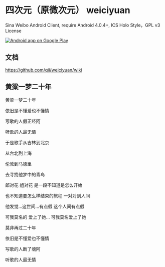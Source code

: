 四次元（原微次元） weiciyuan
=========
Sina Weibo Android Client, require Android 4.0.4+, ICS Holo Style，GPL v3 License

<a href="https://play.google.com/store/apps/details?id=org.qii.weiciyuan">
  <img alt="Android app on Google Play"
       src="https://developer.android.com/images/brand/en_app_rgb_wo_45.png" />
</a>

文档
--------------
https://github.com/qii/weiciyuan/wiki

黄粱一梦二十年
--------------
黄粱一梦二十年

依旧是不懂爱也不懂情

写歌的人假正经阿

听歌的人最无情

于是歌手从吉林到北京

从台北到上海

伦敦到马德里

去寻找他梦中的青鸟

郎对花 姐对花 是一段不知道是怎么开始

也不知道要怎么样结束的旅程 一对对到人间

他发觉…这世间…有点假 这个人间有点假

可我莫名的 爱上了她… 可我莫名爱上了她

莫非再过二十年

依旧是不懂爱也不懂情

写歌的人断了魂阿

听歌的人最无情

